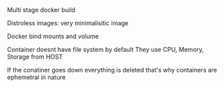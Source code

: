 Multi stage docker build

Distroless images: very minimalisitic image

Docker bind mounts and volume

Container doesnt have file system by default
They use CPU, Memory, Storage from HOST

If the conatiner goes down everything is deleted that's why containers are ephemetral in nature
